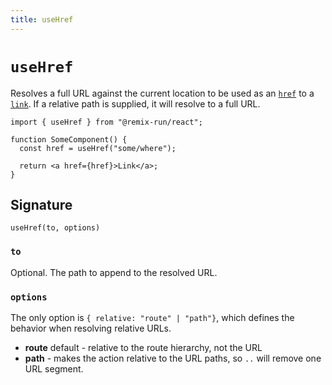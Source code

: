 ```yaml
---
title: useHref
---
```


# `useHref`

Resolves a full URL against the current location to be used as an [`href`][anchor_element_href_attribute] to a [`link`][anchor_element]. If a relative path is supplied, it will resolve to a full URL.

```tsx
import { useHref } from "@remix-run/react";

function SomeComponent() {
  const href = useHref("some/where");

  return <a href={href}>Link</a>;
}
```

## Signature

```
useHref(to, options)
```

### `to`

Optional. The path to append to the resolved URL.

### `options`

The only option is `{ relative: "route" | "path"}`, which defines the behavior when resolving relative URLs.

- **route** default - relative to the route hierarchy, not the URL
- **path** - makes the action relative to the URL paths, so `..` will remove one URL segment.

[anchor_element_href_attribute]: https://developer.mozilla.org/en-US/docs/Web/HTML/Element/link#href
[anchor_element]: https://developer.mozilla.org/en-US/docs/Web/HTML/Element/link
